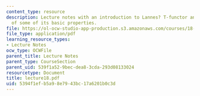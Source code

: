 ```yaml
---
content_type: resource
description: Lecture notes with an introduction to Lannes? T-functor and verification
  of some of its basic properties.
file: https://ol-ocw-studio-app-production.s3.amazonaws.com/courses/18-917-topics-in-algebraic-topology-the-sullivan-conjecture-fall-2007/5394f1efb5a98e7943bc17a6201b0c3d_lecture18.pdf
file_type: application/pdf
learning_resource_types:
- Lecture Notes
ocw_type: OCWFile
parent_title: Lecture Notes
parent_type: CourseSection
parent_uid: 539f1a52-9bec-dea8-3cda-293d08133024
resourcetype: Document
title: lecture18.pdf
uid: 5394f1ef-b5a9-8e79-43bc-17a6201b0c3d
---
```

